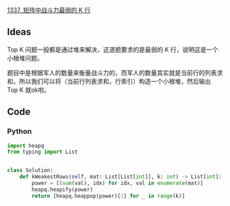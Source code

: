 [1337. 矩阵中战斗力最弱的 K 行](https://leetcode-cn.com/problems/the-k-weakest-rows-in-a-matrix/)

## Ideas

Top K 问题一般都是通过堆来解决，这道题要求的是最弱的 K 行，说明这是一个小根堆问题。

题目中是根据军人的数量来衡量战斗力的，而军人的数量其实就是当前行的列表求和，所以我们可以将（当前行列表求和，行索引）构造一个小根堆，然后输出 Top K 就ok啦。

## Code

### Python

```python
import heapq
from typing import List


class Solution:
    def kWeakestRows(self, mat: List[List[int]], k: int) -> List[int]:
        power = [(sum(val), idx) for idx, val in enumerate(mat)]
        heapq.heapify(power)
        return [heapq.heappop(power)[1] for _ in range(k)]
```